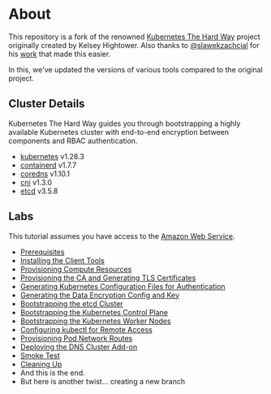 # About

This repository is a fork of the renowned [Kubernetes The Hard Way](https://github.com/kelseyhightower/kubernetes-the-hard-way) project originally created by Kelsey Hightower. Also thanks to [@slawekzachcial](https://github.com/slawekzachcial) for his [work](https://github.com/slawekzachcial/kubernetes-the-hard-way-aws) that made this easier.

In this, we've updated the versions of various tools compared to the original project.

## Cluster Details

Kubernetes The Hard Way guides you through bootstrapping a highly available Kubernetes cluster with end-to-end encryption between components and RBAC authentication.

* [kubernetes](https://github.com/kubernetes/kubernetes) v1.28.3
* [containerd](https://github.com/containerd/containerd) v1.7.7
* [coredns](https://github.com/coredns/coredns) v1.10.1
* [cni](https://github.com/containernetworking/cni) v1.3.0
* [etcd](https://github.com/etcd-io/etcd) v3.5.8

## Labs

This tutorial assumes you have access to the [Amazon Web Service](https://aws.amazon.com/).
* [Prerequisites](docs/01-prerequisites.md)
* [Installing the Client Tools](docs/02-client-tools.md)
* [Provisioning Compute Resources](docs/03-compute-resources.md)
* [Provisioning the CA and Generating TLS Certificates](docs/04-certificate-authority.md)
* [Generating Kubernetes Configuration Files for Authentication](docs/05-kubernetes-configuration-files.md)
* [Generating the Data Encryption Config and Key](docs/06-data-encryption-keys.md)
* [Bootstrapping the etcd Cluster](docs/07-bootstrapping-etcd.md)
* [Bootstrapping the Kubernetes Control Plane](docs/08-bootstrapping-kubernetes-controllers.md)
* [Bootstrapping the Kubernetes Worker Nodes](docs/09-bootstrapping-kubernetes-workers.md)
* [Configuring kubectl for Remote Access](docs/10-configuring-kubectl.md)
* [Provisioning Pod Network Routes](docs/11-pod-network-routes.md)
* [Deploying the DNS Cluster Add-on](docs/12-dns-addon.md)
* [Smoke Test](docs/13-smoke-test.md)
* [Cleaning Up](docs/14-cleanup.md)
* And this is the end.
* But here is another twist... creating a new branch